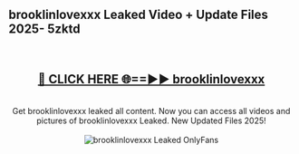 <h2>brooklinlovexxx Leaked Video + Update Files 2025- 5zktd</h2>
<br>
<div align="center">
<h2><a href="https://libra.edu.pl?brooklinlovexxx" rel="nofollow">🔴 CLICK HERE 🌐==►► brooklinlovexxx</a></h2>
<br>
Get brooklinlovexxx leaked all content. Now you can access all videos and pictures of brooklinlovexxx Leaked. New Updated Files 2025!
<br>
<br>
<a href="https://libra.edu.pl?brooklinlovexxx" rel="nofollow" data-target="animated-image.originalLink"><img src="https://i.ibb.co.com/WyWwxjT/player-gif2.gif" alt="brooklinlovexxx Leaked OnlyFans" style="max-width: 100%; display: inline-block;" data-target="animated-image.originalImage"></a>
</div>
<br>